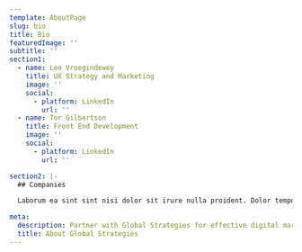 ```yaml
---
template: AboutPage
slug: bio
title: Bio
featuredImage: ''
subtitle: ''
section1:
  - name: Leo Vroegindewey
    title: UX Strategy and Marketing
    image: ''
    social:
      - platform: LinkedIn
        url: ''
  - name: Tor Gilbertson
    title: Front End Development
    image: ''
    social:
      - platform: LinkedIn
        url: ''

section2: |-
  ## Companies

  Laborum ea sint sint nisi dolor sit irure nulla proident. Dolor tempor ullamco occaecat occaecat ullamco minim velit sunt mollit incididunt excepteur officia dolor dolore. Consequat deserunt aliquip aliquip eiusmod commodo eiusmod consequat adipisicing. Aliqua enim anim occaecat adipisicing est aliqua elit id. Lorem sunt velit aliquip do quis tempor id nulla in irure. Cupidatat commodo sunt deserunt voluptate ipsum ut proident consequat.

meta:
  description: Partner with Global Strategies for effective digital marketing solutions.
  title: About Global Strategies
---
```

